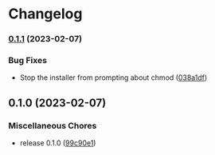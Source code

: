 # Changelog

### [0.1.1](https://www.github.com/adamcrews/asdf-aws-sso-cli/compare/v0.1.0...v0.1.1) (2023-02-07)


### Bug Fixes

* Stop the installer from prompting about chmod ([038a1df](https://www.github.com/adamcrews/asdf-aws-sso-cli/commit/038a1df894e75060172e3fdf21b2a4f6b13f1917))

## 0.1.0 (2023-02-07)


### Miscellaneous Chores

* release 0.1.0 ([99c90e1](https://www.github.com/adamcrews/asdf-aws-sso-cli/commit/99c90e1aa1524a877539c4f25a7908fad424d78e))
